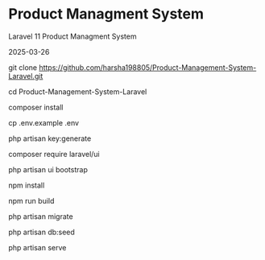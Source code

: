 # Product Managment System
Laravel 11 Product Managment System

2025-03-26

git clone https://github.com/harsha198805/Product-Management-System-Laravel.git

cd Product-Management-System-Laravel

composer install

cp .env.example .env

php artisan key:generate

composer require laravel/ui

php artisan ui bootstrap

npm install 

npm run build

php artisan migrate

php artisan db:seed

php artisan serve